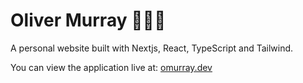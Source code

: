 # Oliver Murray 🧑🏼‍💻

A personal website built with Nextjs, React, TypeScript and Tailwind.

You can view the application live at: [omurray.dev](https://omurray.dev/)
